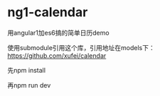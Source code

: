 # ng1-calendar
用angular1加es6搞的简单日历demo

使用submodule引用这个库，引用地址在models下：https://github.com/xufei/calendar

先npm install

再npm run dev